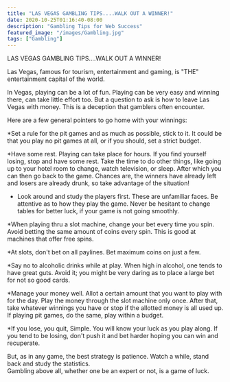 ```yaml
---
title: "LAS VEGAS GAMBLING TIPS....WALK OUT A WINNER!"
date: 2020-10-25T01:16:40-08:00
description: "Gambling Tips for Web Success"
featured_image: "/images/Gambling.jpg"
tags: ["Gambling"]
---
```


LAS VEGAS GAMBLING TIPS....WALK OUT A WINNER! 
                                        
Las Vegas, famous for tourism, entertainment and gaming, is "THE" entertainment capital of the world.

In Vegas, playing can be a lot of fun.  Playing can be very easy and winning there, can take little effort too.  But a question to ask is how to leave Las Vegas with money.  This is a deception that gamblers often encounter.

Here are a few general pointers to go home with your winnings:

*Set a rule for the pit games and as much as possible, stick to it.  It could be that you play no pit games at all, or if you should, set a strict budget.  

*Have some rest.  Playing can take place for hours.  If you find yourself losing, stop and have some rest.  Take the time to do other things, like going up to your hotel room to change, watch television, or sleep.  After which you can then go back to the game.  Chances are, the winners have already left and losers are already drunk, so take advantage of the situation!

* Look around and study the players first.  These are unfamiliar faces.  Be attentive as to how they play the game.  Never be hesitant to change tables for better luck, if your game is not going smoothly.  

*When playing thru a slot machine, change your bet every time you spin.  Avoid betting the same amount of coins every spin.  This is good at machines that offer free spins.

*At slots, don't bet on all paylines.  Bet maximum coins on just a few.

*Say no to alcoholic drinks while at play.  When high in alcohol, one tends to have great guts.  Avoid it; you might be very daring as to place a large bet for not so good cards.

*Manage your money well.  Allot a certain amount that you want to play with for the day.  Play the money through the slot machine only once.   After that, take whatever winnings you have or stop if the allotted money is all used up.  If playing pit games, do the same, play within a budget.

*If you lose, you quit, Simple.  You will know your luck as you play along.  If you tend to be losing, don't push it and bet harder hoping you can win and recuperate.
  
But, as in any game, the best strategy is patience.  Watch a while, stand back and study the statistics.  
Gambling above all, whether one be an expert or not, is a game of luck.


